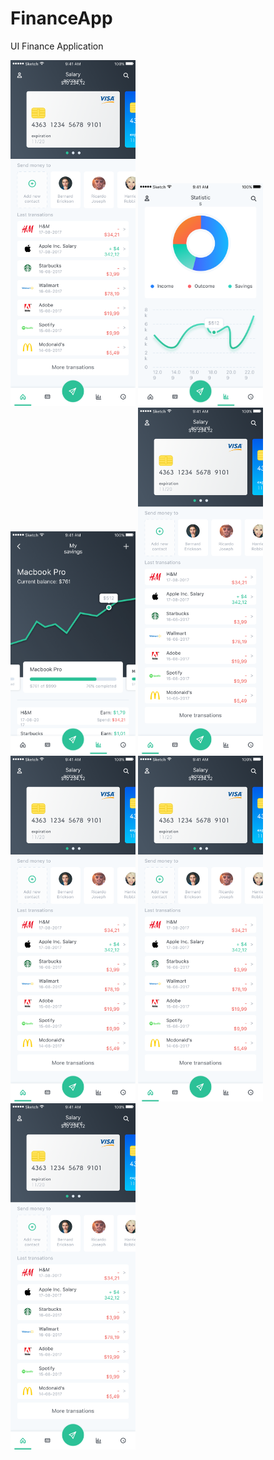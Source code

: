 # FinanceApp
UI Finance Application

<img src="https://github.com/iosdevmoscow/FinanceApp/blob/master/Design/Screens/Main.png?raw=true" width="200" />
<img src="https://github.com/iosdevmoscow/FinanceApp/blob/master/Design/Screens/Stats.png?raw=true" width="200" />
<img src="https://github.com/iosdevmoscow/FinanceApp/blob/master/Design/Screens/Savings.png?raw=true" width="200" />
<img src="https://github.com/iosdevmoscow/FinanceApp/blob/master/Design/Screens/Main.png?raw=true" width="200" />
<img src="https://github.com/iosdevmoscow/FinanceApp/blob/master/Design/Screens/Main.png?raw=true" width="200" />
<img src="https://github.com/iosdevmoscow/FinanceApp/blob/master/Design/Screens/Main.png?raw=true" width="200" />
<img src="https://github.com/iosdevmoscow/FinanceApp/blob/master/Design/Screens/Main.png?raw=true" width="200" />

